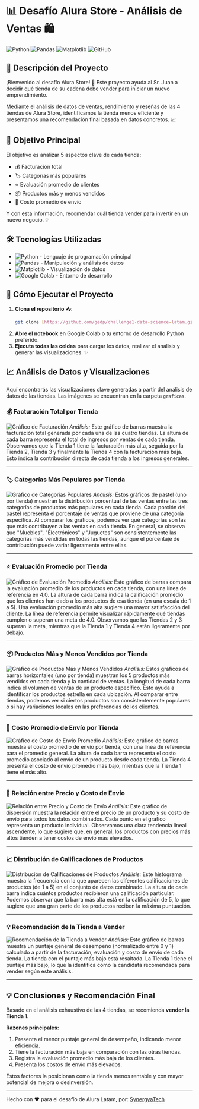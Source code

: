 # 📊 Desafío Alura Store - Análisis de Ventas 🛍️

![Python](https://img.shields.io/badge/Python-3776AB?style=for-the-badge&logo=python&logoColor=white)
![Pandas](https://img.shields.io/badge/Pandas-150458?style=for-the-badge&logo=pandas&logoColor=white)
![Matplotlib](https://img.shields.io/badge/Matplotlib-11557C?style=for-the-badge&logo=matplotlib&logoColor=white)
![GitHub](https://img.shields.io/badge/GitHub-100000?style=for-the-badge&logo=github&logoColor=white)

## 📝 Descripción del Proyecto

¡Bienvenido al desafío Alura Store! 🎯 Este proyecto ayuda al Sr. Juan a decidir qué tienda de su cadena debe vender para iniciar un nuevo emprendimiento.

Mediante el análisis de datos de ventas, rendimiento y reseñas de las 4 tiendas de Alura Store, identificamos la tienda menos eficiente y presentamos una recomendación final basada en datos concretos. 📈

## 🎯 Objetivo Principal

El objetivo es analizar 5 aspectos clave de cada tienda:
- 💰 Facturación total
- 🏷️ Categorías más populares
- ⭐ Evaluación promedio de clientes
- 📦 Productos más y menos vendidos
- 🚚 Costo promedio de envío

Y con esta información, recomendar cuál tienda vender para invertir en un nuevo negocio. 💡

## 🛠️ Tecnologías Utilizadas

- ![Python](https://img.shields.io/badge/Python-3776AB?style=for-the-badge&logo=python&logoColor=white) - Lenguaje de programación principal
- ![Pandas](https://img.shields.io/badge/Pandas-150458?style=for-the-badge&logo=pandas&logoColor=white) - Manipulación y análisis de datos
- ![Matplotlib](https://img.shields.io/badge/Matplotlib-11557C?style=for-the-badge&logo=matplotlib&logoColor=white) - Visualización de datos
- ![Google Colab](https://img.shields.io/badge/Google_Colab-F9AB00?style=for-the-badge&logo=googlecolab&logoColor=white) - Entorno de desarrollo

## 🚀 Cómo Ejecutar el Proyecto

1. **Clona el repositorio** 📥:
    ```bash
    git clone [https://github.com/gedp/challenge1-data-science-latam.git](https://github.com/gedp/challenge1-data-science-latam.git)
    ```
2. **Abre el notebook** en Google Colab o tu entorno de desarrollo Python preferido.
3. **Ejecuta todas las celdas** para cargar los datos, realizar el análisis y generar las visualizaciones. ✨

## 📈 Análisis de Datos y Visualizaciones

Aquí encontrarás las visualizaciones clave generadas a partir del análisis de datos de las tiendas. Las imágenes se encuentran en la carpeta `graficas`.

### 💰 Facturación Total por Tienda

![Gráfico de Facturación](graficas/Facturacion_total_por_tiendas.png)
*Análisis:* Este gráfico de barras muestra la facturación total generada por cada una de las cuatro tiendas. La altura de cada barra representa el total de ingresos por ventas de cada tienda. Observamos que la Tienda 1 tiene la facturación más alta, seguida por la Tienda 2, Tienda 3 y finalmente la Tienda 4 con la facturación más baja. Esto indica la contribución directa de cada tienda a los ingresos generales.

---

### 🏷️ Categorías Más Populares por Tienda

![Gráfico de Categorías Populares](graficas/categorias_populares.png)
*Análisis:* Estos gráficos de pastel (uno por tienda) muestran la distribución porcentual de las ventas entre las tres categorías de productos más populares en cada tienda. Cada porción del pastel representa el porcentaje de ventas que proviene de una categoría específica. Al comparar los gráficos, podemos ver qué categorías son las que más contribuyen a las ventas en cada tienda. En general, se observa que "Muebles", "Electrónicos" y "Juguetes" son consistentemente las categorías más vendidas en todas las tiendas, aunque el porcentaje de contribución puede variar ligeramente entre ellas.

---

### ⭐ Evaluación Promedio por Tienda

![Gráfico de Evaluación Promedio](graficas/Evaluacion_promedio.png)
*Análisis:* Este gráfico de barras compara la evaluación promedio de los productos en cada tienda, con una línea de referencia en 4.0. La altura de cada barra indica la calificación promedio que los clientes han dado a los productos de esa tienda (en una escala de 1 a 5). Una evaluación promedio más alta sugiere una mayor satisfacción del cliente. La línea de referencia permite visualizar rápidamente qué tiendas cumplen o superan una meta de 4.0. Observamos que las Tiendas 2 y 3 superan la meta, mientras que la Tienda 1 y Tienda 4 están ligeramente por debajo.

---

### 📦 Productos Más y Menos Vendidos por Tienda

![Gráfico de Productos Más y Menos Vendidos](graficas/productos_mas_vendidos.png)
*Análisis:* Estos gráficos de barras horizontales (uno por tienda) muestran los 5 productos más vendidos en cada tienda y la cantidad de ventas. La longitud de cada barra indica el volumen de ventas de un producto específico. Esto ayuda a identificar los productos estrella en cada ubicación. Al comparar entre tiendas, podemos ver si ciertos productos son consistentemente populares o si hay variaciones locales en las preferencias de los clientes.

---

### 🚚 Costo Promedio de Envío por Tienda

![Gráfico de Costo de Envío Promedio](graficas/costo_promedio.png)
*Análisis:* Este gráfico de barras muestra el costo promedio de envío por tienda, con una línea de referencia para el promedio general. La altura de cada barra representa el costo promedio asociado al envío de un producto desde cada tienda. La Tienda 4 presenta el costo de envío promedio más bajo, mientras que la Tienda 1 tiene el más alto.

---

### 🔗 Relación entre Precio y Costo de Envío

![Relación entre Precio y Costo de Envío](graficas/relacion_precio_envio.png)
*Análisis:* Este gráfico de dispersión muestra la relación entre el precio de un producto y su costo de envío para todos los datos combinados. Cada punto en el gráfico representa un producto individual. Observamos una clara tendencia lineal ascendente, lo que sugiere que, en general, los productos con precios más altos tienden a tener costos de envío más elevados.

---

### 📈 Distribución de Calificaciones de Productos

![Distribución de Calificaciones de Productos](graficas/calificaciones_de_productos.png)
*Análisis:* Este histograma muestra la frecuencia con la que aparecen las diferentes calificaciones de productos (de 1 a 5) en el conjunto de datos combinado. La altura de cada barra indica cuántos productos recibieron una calificación particular. Podemos observar que la barra más alta está en la calificación de 5, lo que sugiere que una gran parte de los productos reciben la máxima puntuación.

---

### 💡 Recomendación de la Tienda a Vender

![Recomendación de la Tienda a Vender](graficas/tienda_recomendada.png)
*Análisis:* Este gráfico de barras muestra un puntaje general de desempeño (normalizado entre 0 y 1) calculado a partir de la facturación, evaluación y costo de envío de cada tienda. La tienda con el puntaje más bajo está resaltada. La Tienda 1 tiene el puntaje más bajo, lo que la identifica como la candidata recomendada para vender según este análisis.

---

## 💡 Conclusiones y Recomendación Final

Basado en el análisis exhaustivo de las 4 tiendas, se recomienda **vender la Tienda 1**.

**Razones principales:**
1. Presenta el menor puntaje general de desempeño, indicando menor eficiencia.
2. Tiene la facturación más baja en comparación con las otras tiendas.
3. Registra la evaluación promedio más baja de los clientes.
4. Presenta los costos de envío más elevados.

Estos factores la posicionan como la tienda menos rentable y con mayor potencial de mejora o desinversión.

---
Hecho con ❤️ para el desafío de Alura Latam, por: [SynergyaTech](https://synergya.tech)
